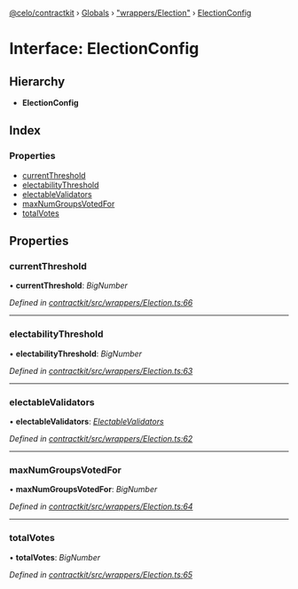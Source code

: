 [@celo/contractkit](../README.md) › [Globals](../globals.md) › ["wrappers/Election"](../modules/_wrappers_election_.md) › [ElectionConfig](_wrappers_election_.electionconfig.md)

# Interface: ElectionConfig

## Hierarchy

* **ElectionConfig**

## Index

### Properties

* [currentThreshold](_wrappers_election_.electionconfig.md#currentthreshold)
* [electabilityThreshold](_wrappers_election_.electionconfig.md#electabilitythreshold)
* [electableValidators](_wrappers_election_.electionconfig.md#electablevalidators)
* [maxNumGroupsVotedFor](_wrappers_election_.electionconfig.md#maxnumgroupsvotedfor)
* [totalVotes](_wrappers_election_.electionconfig.md#totalvotes)

## Properties

###  currentThreshold

• **currentThreshold**: *BigNumber*

*Defined in [contractkit/src/wrappers/Election.ts:66](https://github.com/celo-org/celo-monorepo/blob/master/packages/sdk/contractkit/src/wrappers/Election.ts#L66)*

___

###  electabilityThreshold

• **electabilityThreshold**: *BigNumber*

*Defined in [contractkit/src/wrappers/Election.ts:63](https://github.com/celo-org/celo-monorepo/blob/master/packages/sdk/contractkit/src/wrappers/Election.ts#L63)*

___

###  electableValidators

• **electableValidators**: *[ElectableValidators](_wrappers_election_.electablevalidators.md)*

*Defined in [contractkit/src/wrappers/Election.ts:62](https://github.com/celo-org/celo-monorepo/blob/master/packages/sdk/contractkit/src/wrappers/Election.ts#L62)*

___

###  maxNumGroupsVotedFor

• **maxNumGroupsVotedFor**: *BigNumber*

*Defined in [contractkit/src/wrappers/Election.ts:64](https://github.com/celo-org/celo-monorepo/blob/master/packages/sdk/contractkit/src/wrappers/Election.ts#L64)*

___

###  totalVotes

• **totalVotes**: *BigNumber*

*Defined in [contractkit/src/wrappers/Election.ts:65](https://github.com/celo-org/celo-monorepo/blob/master/packages/sdk/contractkit/src/wrappers/Election.ts#L65)*
